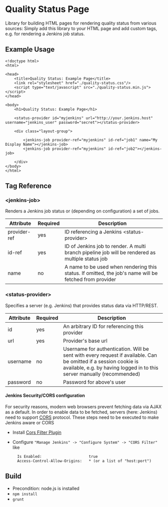 # Quality Status Page


Library for building HTML pages for rendering quality status from various sources: 
Simply add this library to your HTML page and add custom tags, e.g. for rendering a Jenkins job status. 


## Example Usage

    <!doctype html>
    <html>
    
    <head>
        <title>Quality Status: Example Page</title>
        <link rel="stylesheet" href="./quality-status.css"/>
        <script type="text/javascript" src="./quality-status.min.js"></script>
    </head>
    
    <body>
        <h1>Quality Status: Example Page</h1>
        
        <status-provider id="myjenkins" url="http://your.jenkins.host" username="jenkins_user" password="secret"></status-provider>
        
        <div class="layout-group">
        
            <jenkins-job provider-ref="myjenkins" id-ref="job1" name="My Display Name"></jenkins-job>
            <jenkins-job provider-ref="myjenkins" id-ref="job2"></jenkins-job>
        
        </div>
    </body>
    </html>

## Tag Reference

### &lt;jenkins-job&gt;
Renders a Jenkins job status or (depending on configuration) a set of jobs.

|Attribute|Required|Description|
|---------|--------|-----------|
|provider-ref|yes|ID referencing a Jenkins &lt;status-provider&gt;|
|id-ref|yes|ID of Jenkins job to render. A multi branch pipeline job will be rendered as multiple status job|
|name|no|A name to be used when rendering this status. If omitted, the job's name will be fetched from provider|

### &lt;status-provider&gt;
Specifies a server (e.g. Jenkins) that provides status data via HTTP/REST.

|Attribute|Required|Description|
|---------|--------|-----------|
|id|yes|An arbitrary ID for referencing this provider|
|url|yes|Provider's base url|
|username|no|Username for authentication. Will be sent with every request if available. Can be omitted if a session cookie is available, e.g. by having logged in to this server manually (recommended)|
|password|no|Password for above's user|


#### Jenkins Security/CORS configuration
For security reasons, modern web browsers prevent fetching data via AJAX as a default. In order to enable data to be fetched, servers (here: Jenkins) need to
support [CORS](https://en.wikipedia.org/wiki/Cross-origin_resource_sharing) protocol. These steps need to be executed to make Jenkins aware or CORS

* Install [Cors Filter Plugin](https://wiki.jenkins-ci.org/display/JENKINS/Cors+Filter+Plugin) 
* Configure `"Manage Jenkins" -> "Configure System" -> "CORS Filter"` like

        Is Enabled:                     true
        Access-Control-Allow-Origins:   * (or a list of "host:port")



Build
---
* Precondition: node.js is installed
* `npm install`
* `grunt`


